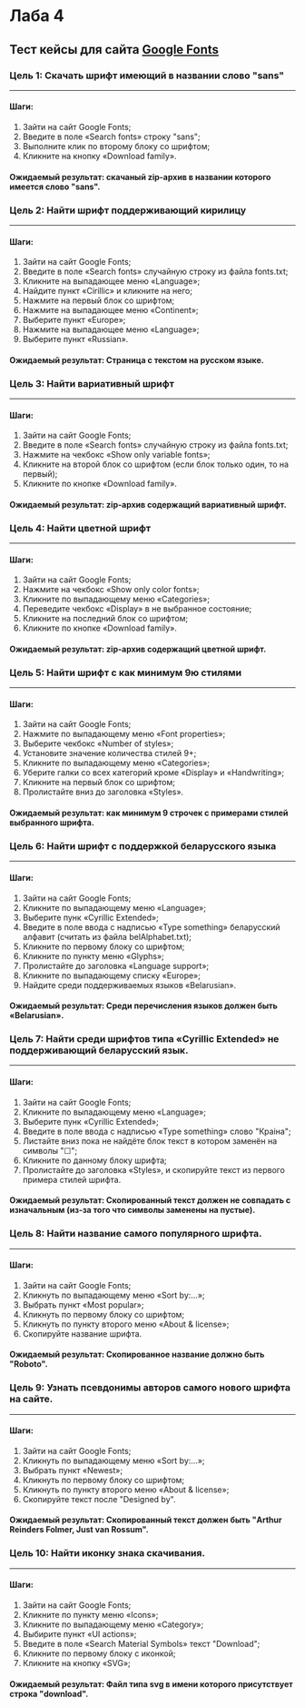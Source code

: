 # Лаба 4

Тест кейсы для сайта [Google Fonts](https://fonts.google.com)
-------------------------------------------------------------
### Цель 1: Скачать шрифт имеющий в названии слово "sans"
-------------------------------------------------------------
#### Шаги:
 1. Зайти на сайт Google Fonts;
 2. Введите в поле «Search fonts» строку "sans";
 3. Выполните клик по второму блоку со шрифтом;
 4. Кликните на кнопку «Download family».
#### Ожидаемый результат: скачаный zip-архив в названии которого имеется слово "sans".

### Цель 2: Найти шрифт поддерживающий кирилицу
-------------------------------------------------------------
#### Шаги:
1. Зайти на сайт Google Fonts;
2. Введите в поле «Search fonts» случайную строку из файла fonts.txt;
3. Кликните на выпадающее меню «Language»;
4. Найдите пункт «Cirillic» и кликните на него;
5. Нажмите на первый блок со шрифтом;
6. Нажмите на выпадающее меню «Continent»;
7. Выберите пункт «Europe»;
8. Нажмите на выпадающее меню «Language»;
9. Выберите пункт «Russian».
#### Ожидаемый результат: Страница с текстом на русском языке.

### Цель 3: Найти вариативный шрифт
-------------------------------------------------------------
#### Шаги:
1. Зайти на сайт Google Fonts;
2. Введите в поле «Search fonts» случайную строку из файла fonts.txt;
3. Нажмите на чекбокс «Show only variable fonts»;
4. Кликните на второй блок со шрифтом (если блок только один, то на первый);
5. Кликните по кнопке «Download family».
#### Ожидаемый результат: zip-архив содержащий вариативный шрифт.

### Цель 4: Найти цветной шрифт
-------------------------------------------------------------
#### Шаги:
1. Зайти на сайт Google Fonts;
2. Нажмите на чекбокс «Show only color fonts»;
3. Кликните по выпадающему меню «Categories»;
4. Переведите чекбокс «Display» в не выбранное состояние;
5. Кликните на последний блок со шрифтом;
6. Кликните по кнопке «Download family».
#### Ожидаемый результат: zip-архив содержащий цветной шрифт.

### Цель 5: Найти шрифт с как минимум 9ю стилями
-------------------------------------------------------------
#### Шаги:
1. Зайти на сайт Google Fonts;
2. Нажмите по выпадающему меню «Font properties»;
3. Выберите чекбокс «Number of styles»;
4. Установите значение количества стилей 9+;
5. Кликните по выпадающему меню «Categories»;
6. Уберите галки со всех категорий кроме «Display» и «Handwriting»;
5. Кликните на первый блок со шрифтом;
6. Пролистайте вниз до заголовка «Styles».
#### Ожидаемый результат: как минимум 9 строчек с примерами стилей выбранного шрифта.

### Цель 6: Найти шрифт с поддержкой беларусского языка
-------------------------------------------------------------
#### Шаги:
1. Зайти на сайт Google Fonts;
2. Кликните по выпадающему меню «Language»;
3. Выберите пунк «Cyrillic Extended»;
4. Введите в поле ввода с надписью «Type something» беларусский алфавит (считать из файла belAlphabet.txt);
5. Кликните по первому блоку со шрифтом;
6. Кликните по пункту меню «Glyphs»;
7. Пролистайте до заголовка «Language support»;
8. Кликните по выпадающему списку «Europe»;
9. Найдите среди поддерживаемых языков «Belarusian».
#### Ожидаемый результат: Среди перечисления языков должен быть «Belarusian».

### Цель 7: Найти среди шрифтов типа «Cyrillic Extended» не поддерживающий беларусский язык.
-------------------------------------------------------------
#### Шаги:
1. Зайти на сайт Google Fonts;
2. Кликните по выпадающему меню «Language»;
3. Выберите пунк «Cyrillic Extended»;
4. Введите в поле ввода с надписью «Type something» слово "Краіна";
5. Листайте вниз пока не найдёте блок текст в котором заменён на символы "☐";
6. Кликните по данному блоку шрифта;
7. Пролистайте до заголовка «Styles», и скопируйте текст из первого примера стилей шрифта.
#### Ожидаемый результат: Скопированный текст должен не совпадать с изначальным (из-за того что символы заменены на пустые).

### Цель 8: Найти название самого популярного шрифта.
-------------------------------------------------------------
#### Шаги:
1. Зайти на сайт Google Fonts;
2. Кликнуть по выпадающему меню «Sort by:...»;
3. Выбрать пункт «Most popular»;
4. Кликнуть по первому блоку со шрифтом;
5. Кликнуть по пункту второго меню «About & license»;
6. Скопируйте название шрифта.
#### Ожидаемый результат: Скопированное название должно быть "Roboto".

### Цель 9: Узнать псевдонимы авторов самого нового шрифта на сайте.
-------------------------------------------------------------
#### Шаги:
1. Зайти на сайт Google Fonts;
2. Кликнуть по выпадающему меню «Sort by:...»;
3. Выбрать пункт «Newest»;
4. Кликнуть по первому блоку со шрифтом;
5. Кликнуть по пункту второго меню «About & license»;
6. Скопируйте текст после "Designed by".
#### Ожидаемый результат: Скопированный текст должен быть "Arthur Reinders Folmer, Just van Rossum".

### Цель 10: Найти иконку знака скачивания.
-------------------------------------------------------------
#### Шаги:
1. Зайти на сайт Google Fonts;
2. Кликните по пункту меню «Icons»;
3. Кликните по выпадающему меню «Category»;
4. Выбирите пункт «UI actions»;
5. Введите в поле «Search Material Symbols» текст "Download";
6. Кликните по первому блоку с иконкой;
7. Кликните на кнопку «SVG»;
#### Ожидаемый результат: Файл типа svg в имени которого присутствует строка "download".


